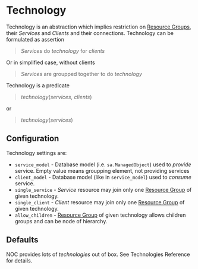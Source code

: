 # Technology

Technology is an abstraction which implies restriction
on [Resource Groups](../resourcegroup/index.md), their *Services* and *Clients* and
their connections. Technology can be formulated as assertion

> *Services* do *technology* for *clients*

Or in simplified case, without clients

> *Services* are groupped together to do *technology*

Technology is a predicate

> *technology*(*services*, *clients*)

or

> *technology*(*services*)

## Configuration

Technology settings are:

* `service_model` - Database model (i.e. `sa.ManagedObject`) used to *provide* service.
  Empty value means groupping element, not providing services
* `client_model` - Database model (like in `service_model`) used to *consume* service.
* `single_service` - *Service* resource may join only one [Resource Group](../resourcegroup/index.md) of given technology.
* `single_client` - *Client* resource may join only one [Resource Group](../resourcegroup/index.md) of given technology.
* `allow_children` - [Resource Group](../resourcegroup/index.md) of given technology allows children groups and can be node of hierarchy.

## Defaults
NOC provides lots of *technologies* out of box. See Technologies Reference for details.

